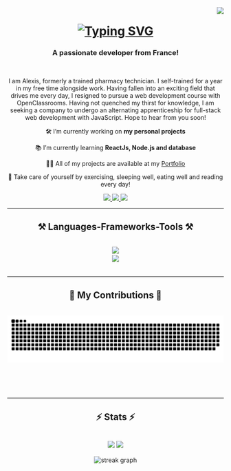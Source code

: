 <img align="right" src="https://visitor-badge.laobi.icu/badge?page_id=AlexDDevv.AlexDDevv" />

<h1 align="center">
    <a href="https://git.io/typing-svg"><img src="https://readme-typing-svg.herokuapp.com?font=Fira+Code&weight=700&size=35&duration=4000&pause=1000&color=3A5BC7&center=true&vCenter=true&random=false&width=435&lines=Hi+There!%F0%9F%91%8B+;I'm+Alexis+Delporte!" alt="Typing SVG" /></a>
</h1>

<h3 align="center">A passionate developer from France!</h3>

<br/>

<p align="center">I am Alexis, formerly a trained pharmacy technician. I self-trained for a year in my free time alongside work. Having fallen into an exciting field that drives me every day, I resigned to pursue a web development course with OpenClassrooms. Having not quenched my thirst for knowledge, I am seeking a company to undergo an alternating apprenticeship for full-stack web development with JavaScript. Hope to hear from you soon!</p>

<div align="center">
 
 🛠️ I’m currently working on **my personal projects**
 
 📚 I’m currently learning **ReactJs, Node.js and database**

 👨‍💻 All of my projects are available at my [Portfolio](https://alexis-delporte.com/)

🌱 Take care of yourself by exercising, sleeping well, eating well and reading every day!

 </div>
 
<div align="center"> 
  <a href="mailto:alexddevs@gmail.com">
    <img src="https://img.shields.io/badge/Gmail-333333?style=for-the-badge&logo=gmail&logoColor=red" />
  </a>
  <a href="https://www.linkedin.com/in/alexis-delporte-8371362b8/" target="_blank">
    <img src="https://img.shields.io/badge/LinkedIn-0077B5?style=for-the-badge&logo=linkedin&logoColor=white" target="_blank" />
  </a>
  <a href="https://alexis-delporte.com/" target="_blank">
     <img src="https://img.shields.io/badge/Portfolio-FF5722?style=for-the-badge&logo=todoist&logoColor=white" target="_blank" /> <!-- sqlite, safari, google-chrome are other good icon options -->
  </a>
</div>

 <hr/>
 
<h2 align="center">⚒️ Languages-Frameworks-Tools ⚒️</h2>
<br/>
<div align="center">
    <img src="https://skillicons.dev/icons?i=vscode,github,figma,photoshop" /><br>
    <img src="https://skillicons.dev/icons?i=html,css,javascript,react,redux,nodejs" /><br>
</div>

<br/>
<hr/>

<div align="center">
  <h2>🐍 My Contributions 🐍</h2>
  <br>
  <img alt="snake eating my contributions" src="https://raw.githubusercontent.com/AlexDDevv/AlexDDevv/output/github-contribution-grid-snake.svg" />
  
  <br/><br/><br/>
</div>

<hr/>

<h2 align="center">⚡ Stats ⚡</h2>
<br>
<div align="center">
  <img src="https://github-readme-stats.vercel.app/api?username=AlexDDevv&show_icons=true&count_private=true&hide_border=true&theme=tokyonight" />
  <img src="https://github-readme-stats.vercel.app/api/top-langs/?username=AlexDDevv&hide_border=true&layout=compact&theme=tokyonight" height="160" />  
</div>

<br/> 
<div align="center">
  <img src="https://streak-stats.demolab.com?user=AlexDDevv&locale=en&mode=daily&theme=tokyonight&hide_border=true&border_radius=5&order=3" alt="streak graph"  />
</div>

<br/><br/>



